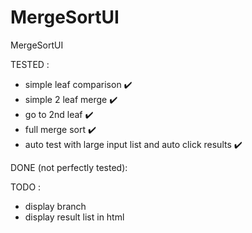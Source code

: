 # MergeSortUI
MergeSortUI

TESTED :

- simple leaf comparison ✔️
- simple 2 leaf merge ✔️
- go to 2nd leaf ✔️
- full merge sort ✔️
- auto test with large input list and auto click results ✔️

DONE (not perfectly tested):

TODO : 

- display branch
- display result list in html